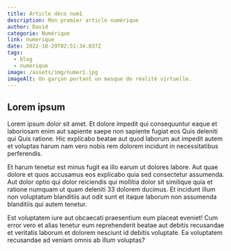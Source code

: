 ```yaml
---
title: Article déco num1
description: Mon premier article numérique
author: David
categorie: Numérique
link: numerique
date: 2022-10-29T02:51:34.037Z
tags:
  - blog
  - numerique
image: /assets/img/numer1.jpg
imageAlt: Un garçon portant un masque de réalité virtuelle.
---
```

## L﻿orem ipsum

<!--StartFragment-->

Lorem ipsum dolor sit amet. Et dolore impedit qui consequuntur eaque et laboriosam enim aut sapiente saepe non sapiente fugiat eos Quis deleniti qui Quis ratione. Hic explicabo beatae aut quod laborum aut impedit autem et voluptas harum nam vero nobis rem dolorem incidunt in necessitatibus perferendis.

Et harum tenetur est minus fugit ea illo earum ut dolores labore. Aut quae dolore et quos accusamus eos explicabo quia sed consectetur assumenda. Aut dolor optio qui dolor reiciendis qui mollitia dolor sit similique quia et ratione numquam ut quam deleniti 33 dolorem ducimus. Et incidunt illum non voluptatum blanditiis aut odit sunt et itaque laborum non assumenda blanditiis qui autem tenetur.

Est voluptatem iure aut obcaecati praesentium eum placeat eveniet! Cum error vero et alias tenetur eum reprehenderit beatae aut debitis recusandae et veritatis laborum et dolorem nesciunt id debitis voluptate. Ea voluptatem recusandae ad veniam omnis ab illum voluptas?

<!--EndFragment-->